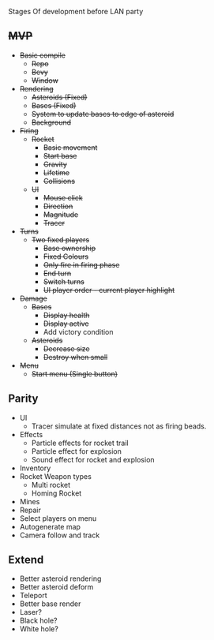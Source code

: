 Stages Of development before LAN party

## ~~MVP~~
+ ~~Basic compile~~
  + ~~Repo~~
  + ~~Bevy~~
  + ~~Window~~
+ ~~Rendering~~
  + ~~Asteroids (Fixed)~~
  + ~~Bases (Fixed)~~
  + ~~System to update bases to edge of asteroid~~
  + ~~Background~~
+ ~~Firing~~
  + ~~Rocket~~
    + ~~Basic movement~~
    + ~~Start base~~
    + ~~Gravity~~
    + ~~Lifetime~~
    + ~~Collisions~~
  + ~~UI~~ 
    + ~~Mouse click~~
    + ~~Direction~~
    + ~~Magnitude~~
    + ~~Tracer~~
+ ~~Turns~~
  + ~~Two fixed players~~
    + ~~Base ownership~~
    + ~~Fixed Colours~~
    + ~~Only fire in firing phase~~
    + ~~End turn~~
    + ~~Switch turns~~
    + ~~UI player order - current player highlight~~
+ ~~Damage~~
  + ~~Bases~~
    + ~~Display health~~
    + ~~Display active~~
    + Add victory condition
  + ~~Asteroids~~
    + ~~Decrease size~~
    + ~~Destroy when small~~
+ ~~Menu~~
  + ~~Start menu (Single button)~~

## Parity
+ UI
  + Tracer simulate at fixed distances not as firing beads.
+ Effects
  + Particle effects for rocket trail
  + Particle effect for explosion
  + Sound effect for rocket and explosion
+ Inventory
+ Rocket Weapon types
  + Multi rocket
  + Homing Rocket
+ Mines
+ Repair
+ Select players on menu
+ Autogenerate map
+ Camera follow and track

## Extend
+ Better asteroid rendering
+ Better asteroid deform
+ Teleport
+ Better base render
+ Laser?
+ Black hole?
+ White hole?
